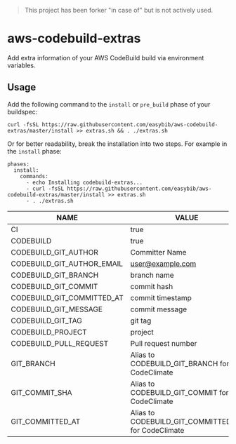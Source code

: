 > This project has been forker "in case of" but is not actively used.

# aws-codebuild-extras 
Add extra information of your AWS CodeBuild build via environment variables.

## Usage

Add the following command to the `install` or `pre_build` phase of your buildspec:

    curl -fsSL https://raw.githubusercontent.com/easybib/aws-codebuild-extras/master/install >> extras.sh && . ./extras.sh

Or for better readability, break the installation into two steps.
For example in the `install` phase:
```
phases:
  install:
    commands:
      - echo Installing codebuild-extras...
      - curl -fsSL https://raw.githubusercontent.com/easybib/aws-codebuild-extras/master/install >> extras.sh
      - . ./extras.sh
```
|NAME|VALUE
|---|---|
|CI|true|
|CODEBUILD|true|
|CODEBUILD_GIT_AUTHOR|Committer Name|
|CODEBUILD_GIT_AUTHOR_EMAIL|user@example.com|
|CODEBUILD_GIT_BRANCH|branch name|
|CODEBUILD_GIT_COMMIT|commit hash|
|CODEBUILD_GIT_COMMITTED_AT|commit timestamp|
|CODEBUILD_GIT_MESSAGE|commit message|
|CODEBUILD_GIT_TAG|git tag|
|CODEBUILD_PROJECT|project|
|CODEBUILD_PULL_REQUEST|Pull request number|
|GIT_BRANCH|Alias to CODEBUILD_GIT_BRANCH for CodeClimate|
|GIT_COMMIT_SHA|Alias to CODEBUILD_GIT_COMMIT for CodeClimate|
|GIT_COMMITTED_AT|Alias to CODEBUILD_GIT_COMMITTED_AT for CodeClimate|
